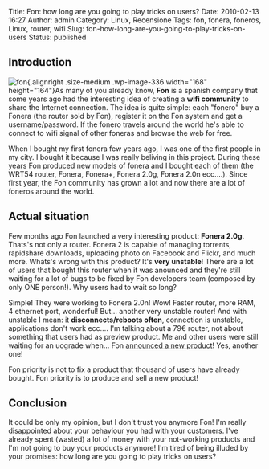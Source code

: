 Title: Fon: how long are you going to play tricks on users?
Date: 2010-02-13 16:27
Author: admin
Category: Linux, Recensione
Tags: fon, fonera, foneros, Linux, router, wifi
Slug: fon-how-long-are-you-going-to-play-tricks-on-users
Status: published

Introduction
------------

![](http://www.andreagrandi.it/wp-content/uploads/2010/02/fon-300x294.jpg "fon"){.alignright
.size-medium .wp-image-336 width="168" height="164"}As many of you
already know, **Fon** is a spanish company that some years ago had the
interesting idea of creating a **wifi community** to share the Internet
connection. The idea is quite simple: each "fonero" buy a Fonera (the
router sold by Fon), register it on the Fon system and get a
username/password. If the fonero travels around the world he's able to
connect to wifi signal of other foneras and browse the web for free.

When I bought my first fonera few years ago, I was one of the first
people in my city. I bought it because I was really beliving in this
project. During these years Fon produced new models of fonera and I
bought each of them (the WRT54 router, Fonera, Fonera+, Fonera 2.0g,
Fonera 2.0n ecc....). Since first year, the Fon community has grown a
lot and now there are a lot of foneros around the world.

Actual situation
----------------

Few months ago Fon launched a very interesting product: **Fonera 2.0g**.
Thats's not only a router. Fonera 2 is capable of managing torrents,
rapidshare downloads, uploading photo on Facebook and Flickr, and much
more. Whats's wrong with this product? It's **very unstable**! There are
a lot of users that bought this router when it was anounced and they're
still waiting for a lot of bugs to be fixed by Fon developers team
(composed by only ONE person!). Why users had to wait so long?

Simple! They were working to Fonera 2.0n! Wow! Faster router, more RAM,
4 ethernet port, wonderful! But... another very unstable router! And
with unstable I mean: it **disconnects/reboots often**, connection is
unstable, applications don't work ecc.... I'm talking about a 79€
router, not about something that users had as preview product. Me and
other users were still waiting for an uograde when... Fon [announced a
new
product](http://english.martinvarsavsky.net/general/fon-to-unveil-new-fonera-at-mobile-world-congress.html)!
Yes, another one!

Fon priority is not to fix a product that thousand of users have already
bought. Fon priority is to produce and sell a new product!

Conclusion
----------

It could be only my opinion, but I don't trust you anymore Fon! I'm
really disappointed about your behaviour you had with your customers.
I've already spent (wasted) a lot of money with your not-working
products and I'm not going to buy your products anymore! I'm tired of
being illuded by your promises: how long are you going to play tricks on
users?
